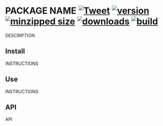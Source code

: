 # PACKAGE NAME [![Tweet](https://img.shields.io/twitter/url/http/shields.io.svg?style=social)](https://twitter.com/intent/tweet?text=DESCRIPTION&url=https://github.com/CharlesStover/PACKAGE-NAME&via=CharlesStover&hashtags=react,reactjs,javascript,typescript,webdev,webdevelopment) [![version](https://img.shields.io/npm/v/PACKAGE-NAME.svg)](https://www.npmjs.com/package/PACKAGE-NAME) [![minzipped size](https://img.shields.io/bundlephobia/minzip/PACKAGE-NAME.svg)](https://www.npmjs.com/package/PACKAGE-NAME) [![downloads](https://img.shields.io/npm/dt/PACKAGE-NAME.svg)](https://www.npmjs.com/package/PACKAGE-NAME) [![build](https://api.travis-ci.com/CharlesStover/PACKAGE-NAME.svg)](https://travis-ci.com/CharlesStover/PACKAGE-NAME/)

DESCRIPTION

## Install

INSTRUCTIONS

## Use

INSTRUCTIONS

## API

API
